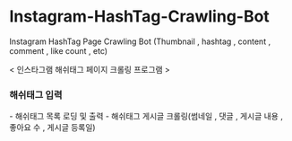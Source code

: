 # Instagram-HashTag-Crawling-Bot
Instagram HashTag Page Crawling Bot (Thumbnail , hashtag , content , comment , like count , etc)


< 인스타그램 해쉬태그 페이지 크롤링 프로그램 >

<h3>해쉬태그 입력</h3>
- 해쉬태그 목록 로딩 및 출력
- 해쉬태그 게시글 크롤링(썸네일 , 댓글 , 게시글 내용 , 좋아요 수 , 게시글 등록일)

